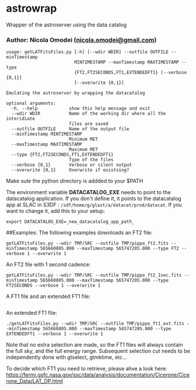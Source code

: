 # astrowrap
Wrapper of the astroserver using the data catalog

### Author: Nicola Omodei (nicola.omodei@gmail.com)
```
usage: getLATFitsFiles.py [-h] [--wdir WDIR] --outfile OUTFILE --minTimestamp
                          MINTIMESTAMP --maxTimestamp MAXTIMESTAMP --type
                          {FT2,FT2SECONDS,FT1,EXTENDEDFT1} [--verbose {0,1}]
                          [--overwrite {0,1}]

Emulating the astroserver by wrapping the datacatalog

optional arguments:
  -h, --help            show this help message and exit
  --wdir WDIR           Name of the working dir where all the interidiate
                        files are saved
  --outfile OUTFILE     Name of the output file
  --minTimestamp MINTIMESTAMP
                        Minimum MET
  --maxTimestamp MAXTIMESTAMP
                        Maximum MET
  --type {FT2,FT2SECONDS,FT1,EXTENDEDFT1}
                        Type of the files
  --verbose {0,1}       Verbose or silent output
  --overwrite {0,1}     Overwrite if existsing?
```
Make sute the python directory is addded to your $PATH

The environment variable **DATACATALOG_EXE** needs to point to the datacatalog application. If you don't define it, it points to the datacatalog app at SLAC in S3DF : `/sdf/home/g/glast/a/datacat/prod/datacat`. 
If you want to change it, add this to your setup:
```
export DATACATALOG_EXE=_new_datacatalog_app_path_
```
##Examples:
The following examples downloads an FT2 file:

```
getLATFitsFiles.py --wdir TMP/SRC --outfile TMP/pippo_ft2.fits --minTimestamp 565660805.000 --maxTimestamp 565747205.000 --type FT2 --verbose 1 --overwrite 1
```
An FT2 file with 1 second cadence:
```
getLATFitsFiles.py --wdir TMP/SRC --outfile TMP/pippo_ft2_1sec.fits --minTimestamp 565660805.000 --maxTimestamp 565747205.000 --type FT2SECONDS --verbose 1 --overwrite 1
```
A FT1 file and an extended FT1 file:
```getLATFitsFiles.py --wdir TMP/SRC --outfile TMP/pippo_ft1.fits --minTimestamp 565660805.000 --maxTimestamp 565747205.000 --type FT1 --verbose 1 --overwrite 1
```
An extended FT1 file:
```
./getLATFitsFiles.py --wdir TMP/SRC --outfile TMP/pippo_ft1_ext.fits --minTimestamp 565660805.000 --maxTimestamp 565747205.000 --type EXTENDEDFT1 --verbose 1 --overwrite 1
 ```
Note that no extra selection are made, so the FT1 files will always contain the full sky, and the full energy range. Subsequent selection cut needs to be independently done with gtselect, gtmktime, etc...

To decide which FT1 you need to retrieve, please ahve a look here:
https://fermi.gsfc.nasa.gov/ssc/data/analysis/documentation/Cicerone/Cicerone_Data/LAT_DP.html
